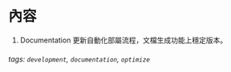 # 內容

1. Documentation
    更新自動化部屬流程，文檔生成功能上穩定版本。

###### tags: `development`, `documentation`, `optimize`